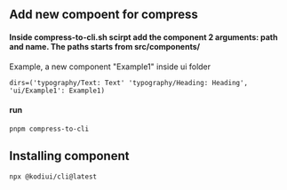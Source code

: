 ## Add new compoent for compress

#### Inside compress-to-cli.sh scirpt add the component 2 arguments: path and name. The paths starts from src/components/<YOUR COMPONENT>

Example, a new component "Example1" inside ui folder

```
dirs=('typography/Text: Text' 'typography/Heading: Heading', 'ui/Example1': Example1)
```

#### run

```
pnpm compress-to-cli
```

## Installing component

```
npx @kodiui/cli@latest
```
